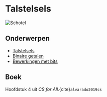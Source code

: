 # Talstelsels

![Schotel](/images/saucer.png)

## Onderwerpen

- [Talstelsels](/topics/9a_talstelsels)
- [Binaire getalen](/topics/9b_binaire_getallen)
- [Bewerkingen met bits](/topics/10_bewerkingen_met_bits)

## Boek

Hoofdstuk 4 uit *CS for All*.{cite}`alvarado2019cs`
